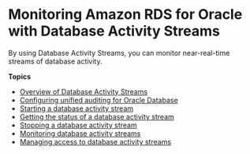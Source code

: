 # Monitoring Amazon RDS for Oracle with Database Activity Streams<a name="DBActivityStreams"></a><a name="das"></a>

By using Database Activity Streams, you can monitor near\-real\-time streams of database activity\.

**Topics**
+ [Overview of Database Activity Streams](DBActivityStreams.Overview.md)
+ [Configuring unified auditing for Oracle Database](DBActivityStreams.configuring-auditing.md)
+ [Starting a database activity stream](DBActivityStreams.Enabling.md)
+ [Getting the status of a database activity stream](DBActivityStreams.Status.md)
+ [Stopping a database activity stream](DBActivityStreams.Disabling.md)
+ [Monitoring database activity streams](DBActivityStreams.Monitoring.md)
+ [Managing access to database activity streams](DBActivityStreams.ManagingAccess.md)